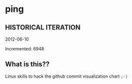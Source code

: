 # ping

## HISTORICAL ITERATION
2012-06-10

Incremented: 6948

## What is this?? 
Linux skills to hack the github commit visualization chart `;-)`
